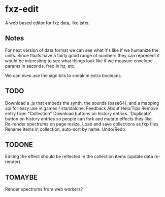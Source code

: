 fxz-edit
========

A web based editor for fxz data, like jsfxr.

Notes
-----

For next version of data format we can see what it's like if we humanize the
units. Since floats have a fairly good range of numbers they can represent it
would be interesting to see what things look like if we measure envelope params
in seconds, freq in hz, etc.

We can even use the sign bits to sneak in extra booleans.

TODO
----

Download a .js that embeds the synth, the sounds (base64), and a mapping api for easy use in games / standalone.
Feedback
About
Help/Tips
Remove entry from "Collection"
Download buttons on history entries.
'Duplicate' button on history entries so people can fork and mutate effects they like.
Re-render spectrums on page resize.
Load and save collections as fxp files.
Rename items in collection, auto-sort by name.
Undo/Redo

TODONE
------
Editing the effect should be reflected in the collection items (update data re-render).

TOMAYBE
-------
Render spectrums from web workers?

